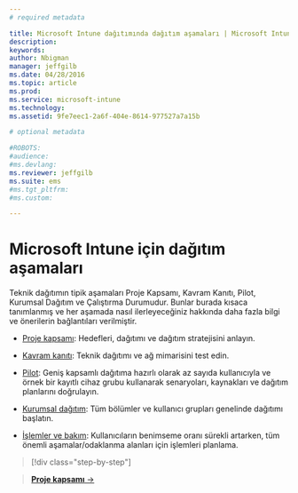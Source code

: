 ```yaml
---
# required metadata

title: Microsoft Intune dağıtımında dağıtım aşamaları | Microsoft Intune
description:
keywords:
author: Nbigman
manager: jeffgilb
ms.date: 04/28/2016
ms.topic: article
ms.prod:
ms.service: microsoft-intune
ms.technology:
ms.assetid: 9fe7eec1-2a6f-404e-8614-977527a7a15b

# optional metadata

#ROBOTS:
#audience:
#ms.devlang:
ms.reviewer: jeffgilb
ms.suite: ems
#ms.tgt_pltfrm:
#ms.custom:

---
```



# Microsoft Intune için dağıtım aşamaları
Teknik dağıtımın tipik aşamaları Proje Kapsamı, Kavram Kanıtı, Pilot, Kurumsal Dağıtım ve Çalıştırma Durumudur. Bunlar burada kısaca tanımlanmış ve her aşamada nasıl ilerleyeceğiniz hakkında daha fazla bilgi ve önerilerin bağlantıları verilmiştir.

<!--these phase descriptions below are way too short -->

-   [Proje kapsamı](project-scope.md): Hedefleri, dağıtımı ve dağıtım stratejisini anlayın.

-   [Kavram kanıtı](proof-of-concept.md): Teknik dağıtımı ve ağ mimarisini test edin.

-   [Pilot](pilot.md): Geniş kapsamlı dağıtıma hazırlı olarak az sayıda kullanıcıyla ve örnek bir kayıtlı cihaz grubu kullanarak senaryoları, kaynakları ve dağıtım planlarını doğrulayın.

-   [Kurumsal dağıtım](enterprise-rollout.md): Tüm bölümler ve kullanıcı grupları genelinde dağıtımı başlatın.

-   [İşlemler ve bakım](operations-and-maintenance.md): Kullanıcıların benimseme oranı sürekli artarken, tüm önemli aşamalar/odaklanma alanları için işlemleri planlama.

<!--
These should be linked to topics in the plan & design section once it is back in the TOC
## Rolling out policies and apps
These topics will help you plan for the rollout of new policies and apps:
-   **[Roll out policies](policy-rollout.md)**

-   **[Roll out apps](application-rollout.md)**
-->


>[!div class="step-by-step"]

>[**Proje kapsamı** &rarr;](project-scope.md)  


<!--HONumber=May16_HO2-->


